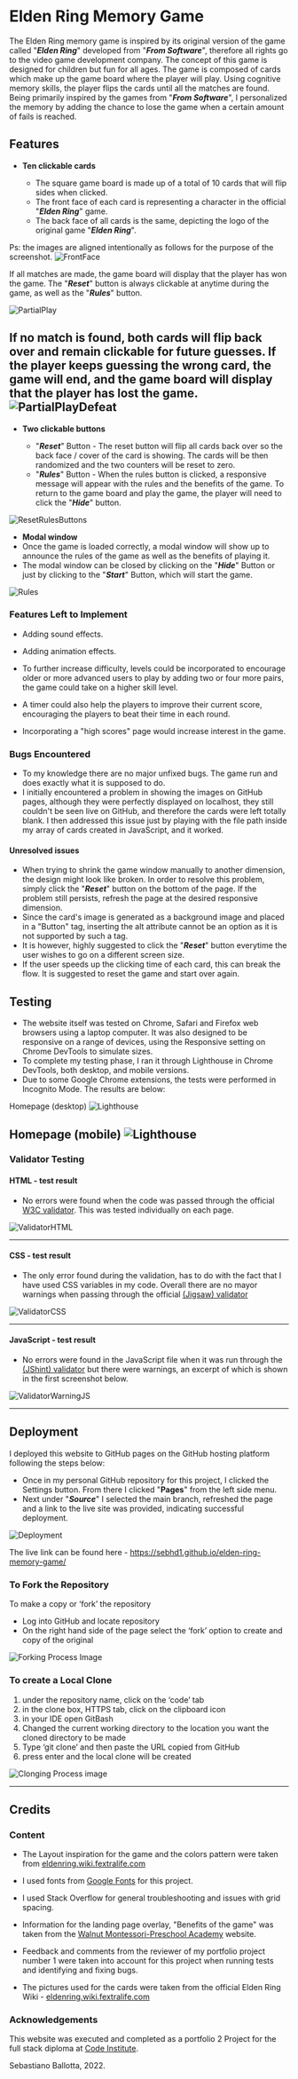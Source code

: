 # Elden Ring Memory Game

The Elden Ring memory game is inspired by its original version of the game called "_**Elden Ring**_" developed from "**_From Software_**", therefore all rights go to the video game development company. The concept of this game is designed for children but fun for all ages.
The game is composed of cards which make up the game board where the player will play.
Using cognitive memory skills, the player flips the cards until all the matches are found.
Being primarily inspired by the games from "**_From Software_**", I personalized the memory by adding the chance to lose the game when a certain amount of fails is reached.



## Features

- __Ten clickable cards__

  - The square game board is made up of a total of 10 cards that will flip sides when clicked.
  - The front face of each card is representing a character in the official "_**Elden Ring**_" game.
  - The back face of all cards is the same, depicting the logo of the original game "_**Elden Ring**_". 

Ps: the images are aligned intentionally as follows for the purpose of the screenshot.
![FrontFace](assets/images/docs/card_front.png)

If all matches are made, the game board will display that the player has won the game.
The "_**Reset**_" button is always clickable at anytime during the game, as well as the "_**Rules**_" button.

![PartialPlay](assets/images/docs/partial_play.png)

If no match is found, both cards will flip back over and remain clickable for future guesses.
If the player keeps guessing the wrong card, the game will end, and the game board will display that the player has lost the game.
![PartialPlayDefeat](assets/images/docs/partial_play_defeat.png)
---

- __Two clickable buttons__

  - "_**Reset**_" Button - The reset button will flip all cards back over so the back face / cover of the card is showing. The cards will be then randomized and the two counters will be reset to zero.
  - "_**Rules**_" Button - When the rules button is clicked, a responsive message will appear with the rules and the benefits of the game. To return to the game board and play the game, the player will need to click the "_**Hide**_" button.

![ResetRulesButtons](assets/images/docs/reset_rules_button.png)

- __Modal window__
- Once the game is loaded correctly, a modal window will show up to announce the rules of the game as well as the benefits of playing it.
- The modal window can be closed by clicking on the "_**Hide**_" Button or just by clicking  to the "_**Start**_" Button, which will start the game.

![Rules](assets/images/docs/rules.png)


### Features Left to Implement

- Adding sound effects.

- Adding animation effects.

- To further increase difficulty, levels could be incorporated to encourage older or more advanced users to play by adding two or four more pairs, the game could take on a higher skill level.

- A timer could also help the players to improve their current score, encouraging the players to beat their time in each round.

- Incorporating a "high scores" page would increase interest in the game.


### Bugs Encountered

- To my knowledge there are no major unfixed bugs. The game run and does exactly what it is supposed to do.
- I initially encountered a problem in showing the images on GitHub pages, although they were perfectly displayed on localhost, they still couldn't be seen live on GitHub, and therefore the cards were left totally blank.
I then addressed this issue just by playing with the file path inside my array of cards created in JavaScript, and it worked.

#### Unresolved issues

- When trying to shrink the game window manually to another dimension, the design might look like broken.
In order to resolve this problem, simply click the "_**Reset**_" button on the bottom of the page.
If the problem still persists, refresh the page at the desired responsive dimension.
- Since the card's image is generated as a background image and placed in a "Button" tag, inserting the alt attribute cannot be an option as it is not supported by such a tag.
- It is however, highly suggested to click the "_**Reset**_" button everytime the user wishes to go on a different screen size.
- If the user speeds up the clicking time of each card, this can break the flow. It is suggested to reset the game and start over again.


## Testing

- The website itself was tested on Chrome, Safari and Firefox web browsers using a laptop computer. It was also designed to be responsive on a range of devices, using the Responsive setting on Chrome DevTools to simulate sizes.
- To complete my testing phase, I ran it through Lighthouse in Chrome DevTools, both desktop, and mobile versions.
- Due to some Google Chrome extensions, the tests were performed in Incognito Mode.
  The results are below:

Homepage (desktop)
![Lighthouse](assets/images/docs/lighthouse_test_desktop.jpg)

Homepage (mobile)
![Lighthouse](assets/images/docs/lighthouse_test_mobile.jpg)
---
### Validator Testing

#### HTML - test result
- No errors were found when the code was passed through the official [W3C validator](https://validator.w3.org/). This was tested individually on each page.

![ValidatorHTML](assets/images/docs/html_test.jpg)

---

#### CSS - test result
- The only error found during the validation, has to do with the fact that I have used CSS variables in my code. Overall there are no mayor warnings when passing through the official [(Jigsaw) validator](https://jigsaw.w3.org/css-validator/)

![ValidatorCSS](assets/images/docs/css_test.jpg)

---


#### JavaScript - test result
  - No errors were found in the JavaScript file when it was run through the [(JShint) validator](https://jshint.com/) but there were warnings, an excerpt of which is shown in the first screenshot below.

![ValidatorWarningJS](assets/images/docs/js_warnings.png)

---

## Deployment

I deployed this website to GitHub pages on the GitHub hosting platform following the steps below:

- Once in my personal GitHub repository for this project, I clicked the Settings button. From there I clicked "**Pages**" from the left side menu.
- Next under "**_Source_**" I selected the main branch,  refreshed the page and a link to the live site was provided, indicating successful deployment.

![Deployment](assets/images/docs/github_deployment_mockup.jpeg)

The live link can be found here - https://sebhd1.github.io/elden-ring-memory-game/

### To Fork the Repository

To make a copy or ‘fork’ the repository

- Log into GitHub and locate repository
- On the right hand side of the page select the ‘fork’ option to create and copy of the original

![Forking Process Image](assets/images/docs/fork_image.jpg)

### To create a Local Clone

1. under the repository name, click on the ‘code’ tab
2. in the clone box, HTTPS tab, click on the clipboard icon
3. in your IDE open GitBash
4. Changed the current working directory to the location you want the cloned directory to be made
5. Type ‘git clone’ and then paste the URL copied from GitHub
6. press enter and the local clone will be created

![Clonging Process image](assets/images/docs/clone_image.jpg)

---
## Credits

### Content

- The Layout inspiration for the game and the colors pattern were taken from [eldenring.wiki.fextralife.com](https://eldenring.wiki.fextralife.com/Elden+Ring+Wiki)

- I used fonts from [Google Fonts](https://fonts.google.com/) for this project.

- I used Stack Overflow for general troubleshooting and issues with grid spacing.

- Information for the landing page overlay, "Benefits of the game" was taken from the [Walnut Montessori-Preschool Academy](https://www.walnutmontessori-preschool.com/why-kids-should-play-memory) website.

- Feedback and comments from the reviewer of my portfolio project number 1 were taken into account for this project when running tests and identifying and fixing bugs.

- The pictures used for the cards were taken from the official Elden Ring Wiki - [eldenring.wiki.fextralife.com](https://eldenring.wiki.fextralife.com/Elden+Ring+Wiki)

### Acknowledgements
This website was executed and completed as a portfolio 2 Project for the full stack diploma at [Code Institute](https://codeinstitute.net/).

Sebastiano Ballotta, 2022.